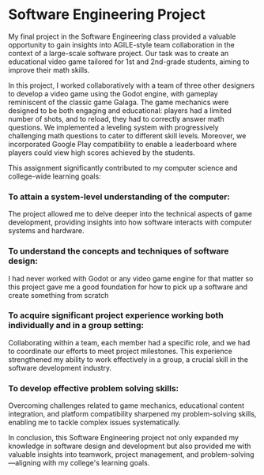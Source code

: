 # Software Engineering Project
My final project in the Software Engineering class provided a valuable opportunity to gain insights into AGILE-style team collaboration in the context of a large-scale software project. Our task was to create an educational video game tailored for 1st and 2nd-grade students, aiming to improve their math skills.

In this project, I worked collaboratively with a team of three other designers to develop a video game using the Godot engine, with gameplay reminiscent of the classic game Galaga. The game mechanics were designed to be both engaging and educational: players had a limited number of shots, and to reload, they had to correctly answer math questions. We implemented a leveling system with progressively challenging math questions to cater to different skill levels. Moreover, we incorporated Google Play compatibility to enable a leaderboard where players could view high scores achieved by the students.

This assignment significantly contributed to my computer science and college-wide learning goals:

### To attain a system-level understanding of the computer: 
The project allowed me to delve deeper into the technical aspects of game development, providing insights into how software interacts with computer systems and hardware.

### To understand the concepts and techniques of software design: 
I had never worked with Godot or any video game engine for that matter so this project gave me a good foundation for how to pick up a software and create something from scratch

### To acquire significant project experience working both individually and in a group setting: 
Collaborating within a team, each member had a specific role, and we had to coordinate our efforts to meet project milestones. This experience strengthened my ability to work effectively in a group, a crucial skill in the software development industry.

### To develop effective problem solving skills: 
Overcoming challenges related to game mechanics, educational content integration, and platform compatibility sharpened my problem-solving skills, enabling me to tackle complex issues systematically. 

In conclusion, this Software Engineering project not only expanded my knowledge in software design and development but also provided me with valuable insights into teamwork, project management, and problem-solving—aligning with my college's learning goals.
